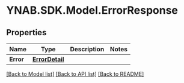 # YNAB.SDK.Model.ErrorResponse
## Properties

Name | Type | Description | Notes
------------ | ------------- | ------------- | -------------
**Error** | [**ErrorDetail**](ErrorDetail.md) |  | 

[[Back to Model list]](../README.md#documentation-for-models) [[Back to API list]](../README.md#documentation-for-api-endpoints) [[Back to README]](../README.md)

